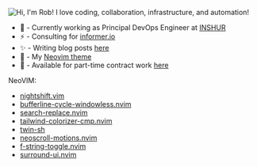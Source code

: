 ![Hi, I'm Rob! I love coding, collaboration, infrastructure, and automation!](animation.gif)
* 🚀 - Currently working as Principal DevOps Engineer at [INSHUR](https://inshur.com)
* ⚡ - Consulting for [informer.io](https://www.informer.io/)
* ✨ - Writing blog posts [here](https://roobert.github.io)
* 💖 - My [Neovim theme](https://github.com/roobert/nightshift.vim)
* 🌱 - Available for part-time contract work [here](mailto:roobert@gmail.com)

NeoVIM:
* [nightshift.vim](https://github.com/roobert/nightshift.vim)
* [bufferline-cycle-windowless.nvim](https://github.com/roobert/bufferline-cycle-windowless.nvim)
* [search-replace.nvim](https://github.com/roobert/search-replace.nvim)
* [tailwind-colorizer-cmp.nvim](https://github.com/roobert/tailwind-colorizer-cmp.nvim)
* [twin-sh](https://github.com/roobert/twin-sh)
* [neoscroll-motions.nvim](https://github.com/roobert/neoscroll-motions.nvim)
* [f-string-toggle.nvim](https://github.com/roobert/f-string-toggle.nvim)
* [surround-ui.nvim](https://github.com/roobert/surround-ui.nvim)

